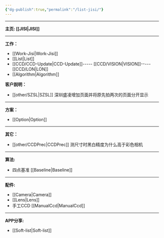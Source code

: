 ```yaml
---
{"dg-publish":true,"permalink":"/list-jisi/"}
---
```



---

**主页: [[JISI\|JISI]]**

---
**工作：**
- [[Work-Jisi\|Work-Jisi]]        
- [[List\|List]]
- [[CCD/CCD-Update\|CCD-Update]]----- [[CCD/VISION\|VISION]]-----[[CCD/LON\|LON]]
- [[Algorithm\|Algorithm]]

**客户説明：**
- [[other/SZSL\|SZSL]] 深圳盛凌增加页面并将原先拍两次的页面分开显示

---
**方案：**
- [[Option\|Option]]

---
**其它：**
- [[other/CCDPrec\|CCDPrec]] 测尺寸时黑白精度为什么高于彩色相机

---
**算法:**  
- 四点基准 [[Baseline\|Baseline]]

---
**配件:**
- [[Camera\|Camera]]
- [[Lens\|Lens]]
- 手工CCD [[ManualCcd\|ManualCcd]]

---
**APP分享:** 
- [[Soft-list\|Soft-list]]  